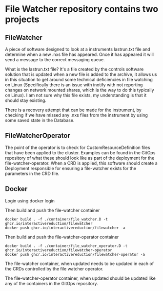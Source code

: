 # File Watcher repository contains two projects
## FileWatcher
A piece of software designed to look at a instruments lastrun.txt file and determine when a new .nxs file has appeared.
Once it has appeared it will send a message to the correct messaging queue.

What is the lastrun.txt file? It's a file created by the controls software solution that is updated when a new file is
added to the archive, it allows us in this situation to get around some technical deficiencies in file watching on 
Linux (Specifically there is an issue with inotify with not reporting changes on network mounted shares, which is the 
way to do this typically on Linux). I am not sure why this file exists, my understanding is that it should stay existing.

There is a recovery attempt that can be made for the instrument, by checking if we have missed any .nxs files from the
instrument by using some saved state in the Database.

## FileWatcherOperator
The point of the operator is to check for CustomResourceDefinition files that have been applied to the cluster. 
Examples can be found in the GitOps repository of what these should look like as part of the deployment for the
file-watcher-operator. When a CRD is applied, this software should create a Deployment responsible for ensuring a 
file-watcher exists for the parameters in the CRD file.

## Docker

Login using docker login

Then build and push the file-watcher container
```shell
docker build . -f ./container/file_watcher.D -t ghcr.io/interactivereduction/filewatcher
docker push ghcr.io/interactivereduction/filewatcher -a
```

Then build and push the file-watcher-operator container

```shell
docker build . -f ./container/file_watcher_operator.D -t ghcr.io/interactivereduction/filewatcher-operator
docker push ghcr.io/interactivereduction/filewatcher-operator -a
```

The file-watcher container, when updated needs to be updated in each of the CRDs controlled by the file watcher operator.

The file-watcher-operator container, when updated should be updated like any of the containers in the GitOps repository.